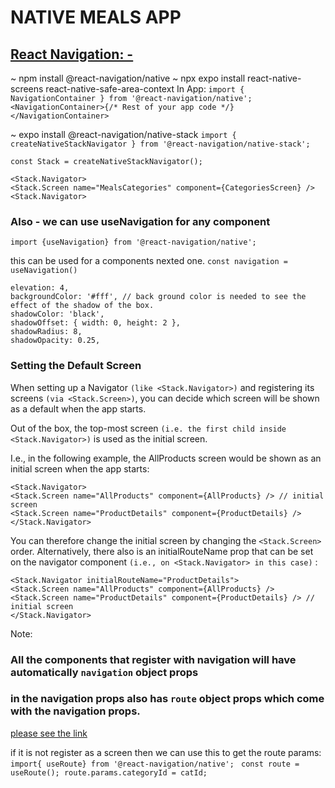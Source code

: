 # NATIVE MEALS APP
## [React Navigation: - ](https://reactnavigation.org/docs/getting-started)

~ npm install @react-navigation/native
~ npx expo install react-native-screens react-native-safe-area-context 
In App: 
`import { NavigationContainer } from '@react-navigation/native';`
`<NavigationContainer>{/* Rest of your app code */}</NavigationContainer>`



~ expo install @react-navigation/native-stack
`import { createNativeStackNavigator } from '@react-navigation/native-stack';`


```
const Stack = createNativeStackNavigator();

<Stack.Navigator>
<Stack.Screen name="MealsCategories" component={CategoriesScreen} />
<Stack.Navigator>
```

### Also - we can use useNavigation for any component 
`import {useNavigation} from '@react-navigation/native';`

this can be used for a components nexted one. 
`const navigation = useNavigation()`





```
elevation: 4,
backgroundColor: '#fff', // back ground color is needed to see the effect of the shadow of the box. 
shadowColor: 'black',
shadowOffset: { width: 0, height: 2 },
shadowRadius: 8,
shadowOpacity: 0.25,
```


### Setting the Default Screen
When setting up a Navigator `(like <Stack.Navigator>)` and registering its screens `(via <Stack.Screen>)`, 
you can decide which screen will be shown as a default when the app starts.

Out of the box, the top-most screen `(i.e. the first child inside <Stack.Navigator>)` is used as the initial screen.

I.e., in the following example, the AllProducts screen would be shown as an initial screen when the app starts:

```
<Stack.Navigator>
<Stack.Screen name="AllProducts" component={AllProducts} /> // initial screen
<Stack.Screen name="ProductDetails" component={ProductDetails} />
</Stack.Navigator>
```

You can therefore change the initial screen by changing the `<Stack.Screen>` order. 
Alternatively, there also is an initialRouteName prop that can be set on the navigator component 
`(i.e., on <Stack.Navigator> in this case)` :

``` 
<Stack.Navigator initialRouteName="ProductDetails">
<Stack.Screen name="AllProducts" component={AllProducts} />
<Stack.Screen name="ProductDetails" component={ProductDetails} /> // initial screen
</Stack.Navigator>
```

Note: 
### All the components that register with navigation will have automatically `navigation` object props
### in the navigation props also has `route` object props which come with the navigation props. 

[please see the link ](https://reactnavigation.org/docs/navigation-container)


if it is not register as a screen then we can use this to get the route params: 
` import{ useRoute} from '@react-navigation/native';`
` const route = useRoute();
 route.params.categoryId = catId;`